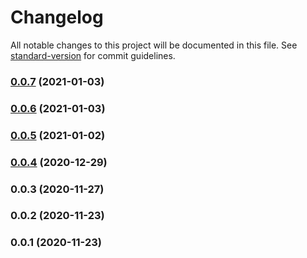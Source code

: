 # Changelog

All notable changes to this project will be documented in this file. See [standard-version](https://github.com/conventional-changelog/standard-version) for commit guidelines.

### [0.0.7](https://github.com/pahud/awscdk-run/compare/v0.0.6...v0.0.7) (2021-01-03)

### [0.0.6](https://github.com/pahud/awscdk-run/compare/v0.0.5...v0.0.6) (2021-01-03)

### [0.0.5](https://github.com/pahud/awscdk-run/compare/v0.0.4...v0.0.5) (2021-01-02)

### [0.0.4](https://github.com/pahud/awscdk-run/compare/v0.0.3...v0.0.4) (2020-12-29)

### 0.0.3 (2020-11-27)

### 0.0.2 (2020-11-23)

### 0.0.1 (2020-11-23)
